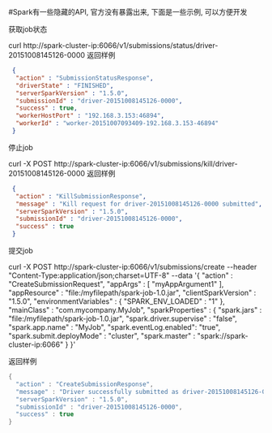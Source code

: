 #Spark有一些隐藏的API, 官方没有暴露出来, 下面是一些示例, 可以方便开发

获取job状态

curl http://spark-cluster-ip:6066/v1/submissions/status/driver-20151008145126-0000 
返回样例

```json
 {
  "action" : "SubmissionStatusResponse",
  "driverState" : "FINISHED",
  "serverSparkVersion" : "1.5.0",
  "submissionId" : "driver-20151008145126-0000",
  "success" : true,
  "workerHostPort" : "192.168.3.153:46894",
  "workerId" : "worker-20151007093409-192.168.3.153-46894"
 }
 ```
停止job

curl -X POST http://spark-cluster-ip:6066/v1/submissions/kill/driver-20151008145126-0000 
返回样例
```json
 {
  "action" : "KillSubmissionResponse",
  "message" : "Kill request for driver-20151008145126-0000 submitted",
  "serverSparkVersion" : "1.5.0",
  "submissionId" : "driver-20151008145126-0000",
  "success" : true
 }
```

提交job

curl -X POST http://spark-cluster-ip:6066/v1/submissions/create --header "Content-Type:application/json;charset=UTF-8" --data '{
  "action" : "CreateSubmissionRequest",
  "appArgs" : [ "myAppArgument1" ],
  "appResource" : "file:/myfilepath/spark-job-1.0.jar",
  "clientSparkVersion" : "1.5.0",
  "environmentVariables" : {
    "SPARK_ENV_LOADED" : "1"
  },
  "mainClass" : "com.mycompany.MyJob",
  "sparkProperties" : {
    "spark.jars" : "file:/myfilepath/spark-job-1.0.jar",
    "spark.driver.supervise" : "false",
    "spark.app.name" : "MyJob",
    "spark.eventLog.enabled": "true",
    "spark.submit.deployMode" : "cluster",
    "spark.master" : "spark://spark-cluster-ip:6066"
  }
}'  

返回样例

```scala
{
  "action" : "CreateSubmissionResponse",
  "message" : "Driver successfully submitted as driver-20151008145126-0000",
  "serverSparkVersion" : "1.5.0",
  "submissionId" : "driver-20151008145126-0000",
  "success" : true
}
```